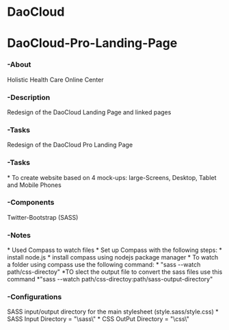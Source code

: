 
DaoCloud 
========

DaoCloud-Pro-Landing-Page
=========================

<h3>-About</h3>
	Holistic Health Care Online Center

<h3>-Description</h3>
	Redesign of the DaoCloud Landing Page and linked pages

<h3>-Tasks</h3>
	Redesign of the DaoCloud Pro Landing Page

<h3>-Tasks</h3>
	* To create website based on 4 mock-ups: large-Screens, Desktop, Tablet and Mobile Phones


<h3>-Components</h3>
	Twitter-Bootstrap (SASS)
	
<h3>-Notes</h3>
	* Used Compass to watch files
	* Set up Compass with the following steps:
	  *   install node.js
	  *   install compass using nodejs package manager
	  *   To watch a folder using compass use the following command:
	    *   "sass --watch path/css-directoy"
	    *TO slect the output file to convert the sass files use this command
	    *"sass --watch path/css-directoy:path/sass-output-directory"   
<h3>-Configurations</h3>
	SASS input/output directory for the main stylesheet (style.sass/style.css) 
		* SASS Input Directory = "\sass\"
		* CSS OutPut Directory = "\css\"


